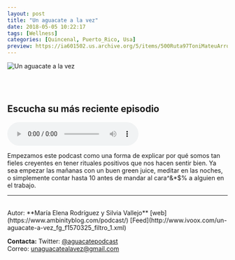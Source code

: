 ```yaml
---
layout: post
title: "Un aguacate a la vez"
date: 2018-05-05 10:22:17
tags: [Wellness]
categories: [Quincenal, Puerto_Rico, Usa]
preview: https://ia601502.us.archive.org/5/items/500Ruta97ToniMateuArrom/300Un_aguacate_a_la_vez-UnAguacateALaVez.jpg
---
```


![Un aguacate a la vez](https://ia601502.us.archive.org/5/items/500Ruta97ToniMateuArrom/500Un_aguacate_a_la_vez-UnAguacateALaVez.jpg)

<br/>
<br/>

## Escucha su más reciente episodio

<!--reproductor-feed=http://www.ivoox.com/un-aguacate-a-vez_fg_f1570325_filtro_1.xml-->
<!--reproductor-start-->
<audio id="audio" preload="auto" controls="" src="http://www.ivoox.com/episodio-20-moda-sostenible-mariana-vidal_mf_29321024_feed_1.mp3"></audio>
<!--reproductor-end-->

Empezamos este podcast como una forma de explicar por qué somos tan fieles creyentes en tener rituales positivos que nos hacen sentir bien. Ya sea empezar las mañanas con un buen green juice, meditar en las noches, o simplemente contar hasta 10 antes de mandar al cara^&*$% a alguien en el trabajo.  

_ _ _
<br>
Autor: **María Elena Rodríguez y Silvia Vallejo**  
[web](https://www.ambinityblog.com/podcast/)  
[Feed](http://www.ivoox.com/un-aguacate-a-vez_fg_f1570325_filtro_1.xml)  



**Contacta:**
Twitter: [@aguacatepodcast](https://twitter.com/aguacatepodcast)  
Correo: [unaguacatealavez@gmail.com](mailto:unaguacatealavez@gmail.com)  

